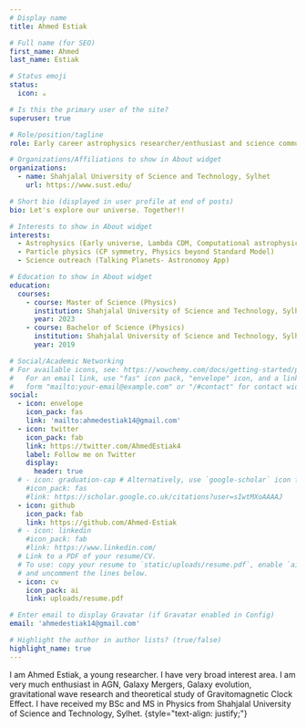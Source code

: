 ```yaml
---
# Display name
title: Ahmed Estiak

# Full name (for SEO)
first_name: Ahmed
last_name: Estiak

# Status emoji
status: 
  icon: ☕️

# Is this the primary user of the site?
superuser: true

# Role/position/tagline
role: Early career astrophysics researcher/enthusiast and science communicator

# Organizations/Affiliations to show in About widget
organizations:
  - name: Shahjalal University of Science and Technology, Sylhet
    url: https://www.sust.edu/

# Short bio (displayed in user profile at end of posts)
bio: Let's explore our universe. Together!!

# Interests to show in About widget
interests:
  - Astrophysics (Early universe, Lambda CDM, Computational astrophysics, AGN, Active Galactic Nuclie, Gravitational Wave)
  - Particle physics (CP symmetry, Physics beyond Standard Model)
  - Science outreach (Talking Planets- Astronomoy App)

# Education to show in About widget
education:
  courses:
    - course: Master of Science (Physics)
      institution: Shahjalal University of Science and Technology, Sylhet
      year: 2023
    - course: Bachelor of Science (Physics)
      institution: Shahjalal University of Science and Technology, Sylhet
      year: 2019

# Social/Academic Networking
# For available icons, see: https://wowchemy.com/docs/getting-started/page-builder/#icons
#   For an email link, use "fas" icon pack, "envelope" icon, and a link in the
#   form "mailto:your-email@example.com" or "/#contact" for contact widget.
social:
  - icon: envelope
    icon_pack: fas
    link: 'mailto:ahmedestiak14@gmail.com'
  - icon: twitter
    icon_pack: fab
    link: https://twitter.com/AhmedEstiak4
    label: Follow me on Twitter
    display:
      header: true
  # - icon: graduation-cap # Alternatively, use `google-scholar` icon from `ai` icon pack
    #icon_pack: fas
    #link: https://scholar.google.co.uk/citations?user=sIwtMXoAAAAJ
  - icon: github
    icon_pack: fab
    link: https://github.com/Ahmed-Estiak
  # - icon: linkedin
    #icon_pack: fab
    #link: https://www.linkedin.com/
  # Link to a PDF of your resume/CV.
  # To use: copy your resume to `static/uploads/resume.pdf`, enable `ai` icons in `params.yaml`,
  # and uncomment the lines below.
  - icon: cv
    icon_pack: ai
    link: uploads/resume.pdf

# Enter email to display Gravatar (if Gravatar enabled in Config)
email: 'ahmedestiak14@gmail.com'

# Highlight the author in author lists? (true/false)
highlight_name: true
---
```


I am Ahmed Estiak, a young researcher. I have very broad interest area. I am very much enthusiast in AGN, Galaxy Mergers, Galaxy evolution, gravitational wave research and theoretical study of Gravitomagnetic Clock Effect. I have received my BSc and MS in Physics from Shahjalal University of Science and Technology, Sylhet. 
{style="text-align: justify;"}
